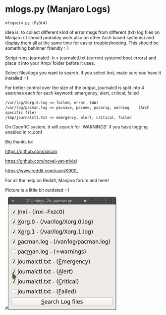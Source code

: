 # mlogs.py (Manjaro Logs)


    mlogsqt4.py (PyQt4)

Idea is, to collect different kind of error msgs from different (txt) log files on Manjaro (it should probably work also on other Arch based systems) and display them all at the same time for easier troubleshooting. This should be something behinner friendly :-)

Script runs: journalctl -b > journalctl.txt (current systemd boot errors) and place it into your /tmp/ folder before it uses.

Select files/logs you want to search. 
If you select Inxi, make sure you have it installed :-)

For better control over the size of the output, journalctl is split into 4 searches each for each keyword: emergency, alert, critical, failed

    /var/log/Xorg.0.log <= failed, error, (WW)
    /var/log/pacman.log <= pacsave, pacnew, pacorig, warning    (Arch specific file)
    /tmp/journalctl.txt <= emergency, alert, critical, failed

On OpenRC system, it will search for 'WARNINGS' if you have logging enabled in rc.conf

Big thanks to:

https://github.com/xircon

https://github.com/novel-yet-trivial

https://www.reddit.com/user/K900_

For all the help on Reddit, Manjaro forum and here!

Picture is a little bit outdated :-)

#![alt tag](https://raw.githubusercontent.com/AlManja/logs.py/master/mlogs01.png)
